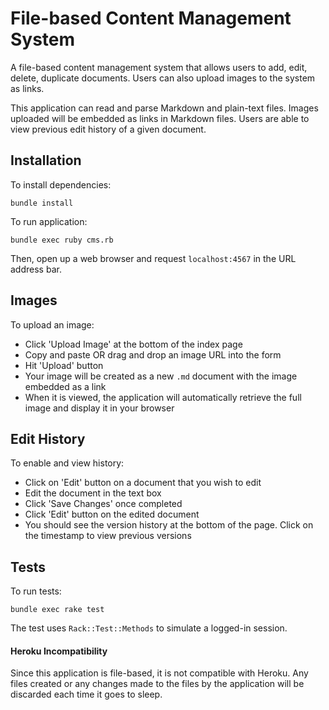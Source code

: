 # File-based Content Management System

A file-based content management system that allows users to add, edit, delete, duplicate documents. Users can also upload images to the system as links.

This application can read and parse Markdown and plain-text files. Images uploaded will be embedded as links in Markdown files. Users are able to view previous edit history of a given document.

## Installation
To install dependencies:

```
bundle install
```

To run application:

```
bundle exec ruby cms.rb
```

Then, open up a web browser and request `localhost:4567` in the URL address bar.

## Images

To upload an image:
- Click 'Upload Image' at the bottom of the index page 
- Copy and paste OR drag and drop an image URL into the form
- Hit 'Upload' button
- Your image will be created as a new `.md` document with the image embedded as a link
- When it is viewed, the application will automatically retrieve the full image and display it in your browser

## Edit History
To enable and view history:
- Click on 'Edit' button on a document that you wish to edit
- Edit the document in the text box
- Click 'Save Changes' once completed
- Click 'Edit' button on the edited document
- You should see the version history at the bottom of the page. Click on the timestamp to view previous versions


## Tests
To run tests:

```
bundle exec rake test
```

The test uses `Rack::Test::Methods` to simulate a logged-in session.

#### Heroku Incompatibility

Since this application is file-based, it is not compatible with Heroku. Any files created or any changes made to the files by the application will be discarded each time it goes to sleep.
